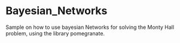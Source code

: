 # Bayesian_Networks

Sample on how to use bayesian Networks for solving the Monty Hall problem, using the library pomegranate.
